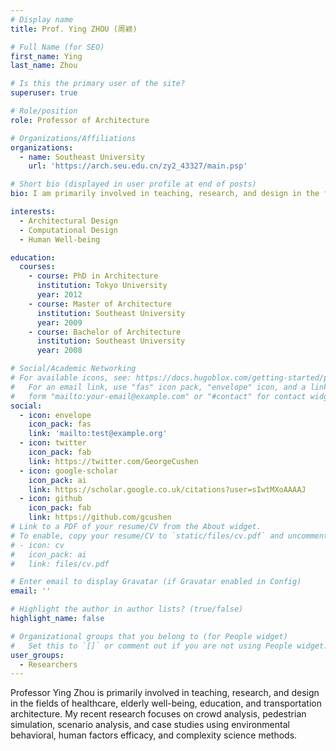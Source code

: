 ```yaml
---
# Display name
title: Prof. Ying ZHOU (周颖)

# Full Name (for SEO)
first_name: Ying
last_name: Zhou

# Is this the primary user of the site?
superuser: true

# Role/position
role: Professor of Architecture

# Organizations/Affiliations
organizations:
  - name: Southeast University
    url: 'https://arch.seu.edu.cn/zy2_43327/main.psp'

# Short bio (displayed in user profile at end of posts)
bio: I am primarily involved in teaching, research, and design in the fields of healthcare, elderly well-being, education, and transportation architecture. My recent research focuses on crowd analysis, pedestrian simulation, scenario analysis, and case studies using environmental behavioral, human factors efficacy, and complexity science methods.

interests:
  - Architectural Design
  - Computational Design
  - Human Well-being

education:
  courses:
    - course: PhD in Architecture
      institution: Tokyo University
      year: 2012
    - course: Master of Architecture 
      institution: Southeast University
      year: 2009
    - course: Bachelor of Architecture 
      institution: Southeast University
      year: 2008

# Social/Academic Networking
# For available icons, see: https://docs.hugoblox.com/getting-started/page-builder/#icons
#   For an email link, use "fas" icon pack, "envelope" icon, and a link in the
#   form "mailto:your-email@example.com" or "#contact" for contact widget.
social:
  - icon: envelope
    icon_pack: fas
    link: 'mailto:test@example.org'
  - icon: twitter
    icon_pack: fab
    link: https://twitter.com/GeorgeCushen
  - icon: google-scholar
    icon_pack: ai
    link: https://scholar.google.co.uk/citations?user=sIwtMXoAAAAJ
  - icon: github
    icon_pack: fab
    link: https://github.com/gcushen
# Link to a PDF of your resume/CV from the About widget.
# To enable, copy your resume/CV to `static/files/cv.pdf` and uncomment the lines below.
# - icon: cv
#   icon_pack: ai
#   link: files/cv.pdf

# Enter email to display Gravatar (if Gravatar enabled in Config)
email: ''

# Highlight the author in author lists? (true/false)
highlight_name: false

# Organizational groups that you belong to (for People widget)
#   Set this to `[]` or comment out if you are not using People widget.
user_groups:
  - Researchers
---
```


Professor Ying Zhou is primarily involved in teaching, research, and design in the fields of healthcare, elderly well-being, education, and transportation architecture. My recent research focuses on crowd analysis, pedestrian simulation, scenario analysis, and case studies using environmental behavioral, human factors efficacy, and complexity science methods.


